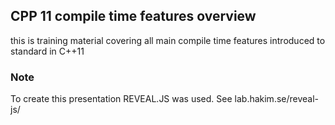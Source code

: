 ## CPP 11 compile time features overview

this is training material covering all main compile time features introduced to standard in C++11

### Note

To create this presentation REVEAL.JS was used. See lab.hakim.se/reveal-js/


